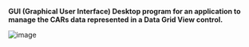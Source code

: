 **GUI (Graphical User Interface) Desktop program for an application to manage the CARs data
represented in a Data Grid View control.**

![image](https://user-images.githubusercontent.com/57752996/209576302-68ace8e8-7825-48d5-ad99-e5501712f6b8.png)
